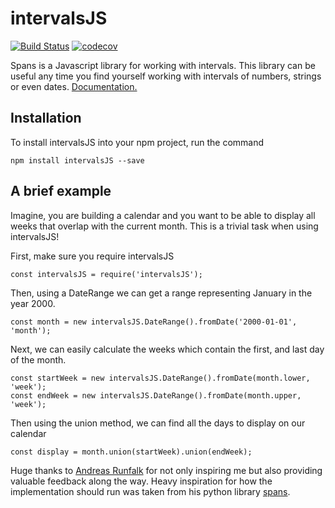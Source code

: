 # intervalsJS
[![Build Status](https://travis-ci.org/Tehmo3/Intervals-In-Node.svg?branch=master)](https://travis-ci.org/Tehmo3/Intervals-In-Node)
[![codecov](https://codecov.io/gh/Tehmo3/Intervals-In-Node/branch/master/graph/badge.svg)](https://codecov.io/gh/Tehmo3/Intervals-In-Node)

Spans is a Javascript library for working with intervals. This library can be
useful any time you find yourself working with intervals of numbers, strings or
even dates. [Documentation.](http://jaspermiles.me/intervalsJS/)

## Installation
To install intervalsJS into your npm project, run the command
```
npm install intervalsJS --save
```
## A brief example
Imagine, you are building a calendar and you want to be able to display all
weeks that overlap with the current month. This is a trivial task when using
intervalsJS!

First, make sure you require intervalsJS
```
const intervalsJS = require('intervalsJS');
```

Then, using a DateRange we can get a range representing January in the year 2000.
```
const month = new intervalsJS.DateRange().fromDate('2000-01-01', 'month');
```

Next, we can easily calculate the weeks which contain the first, and last day of
the month.

```
const startWeek = new intervalsJS.DateRange().fromDate(month.lower, 'week');
const endWeek = new intervalsJS.DateRange().fromDate(month.upper, 'week');
```

Then using the union method, we can find all the days to display on our calendar
```
const display = month.union(startWeek).union(endWeek);
```


Huge thanks to [Andreas Runfalk](https://github.com/runfalk) for not only inspiring me but also providing valuable feedback along the way. Heavy inspiration for how the implementation should run was taken from his python library [spans](https://github.com/runfalk/spans).
